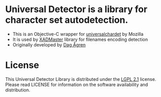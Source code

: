 # Universal Detector is a library for character set autodetection.

* This is an Objective-C wrapper for [universalchardet](https://www-archive.mozilla.org/projects/intl/detectorsrc.html) by Mozilla
* It is used by [XADMaster](https://github.com/MacPaw/XADMaster) library for filenames encoding detection
* Originally developed by [Dag Ågren](https://github.com/DagAgren)


# License

This Universal Detector Library is distributed under the [LGPL 2.1](https://www.gnu.org/licenses/lgpl-2.1.html) license. Please read LICENSE for information on the software availability and distribution.

